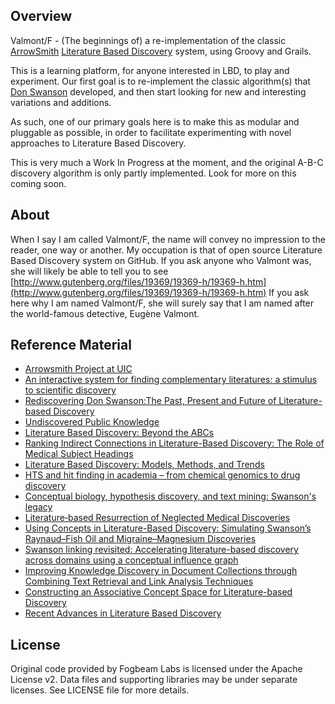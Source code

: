 ## Overview
Valmont/F - (The beginnings of) a re-implementation of the classic [ArrowSmith](http://arrowsmith.psych.uic.edu/arrowsmith_uic/) [Literature Based Discovery](https://en.wikipedia.org/wiki/Literature-based_discovery) system, using Groovy and Grails.

This is a learning platform, for anyone interested in LBD, to play and experiment.  Our
first goal is to re-implement the classic algorithm(s) that [Don Swanson](https://en.wikipedia.org/wiki/Don_R._Swanson) developed, and then start looking for new and interesting variations and additions.  

As such, one of our primary goals here is to make this as modular and pluggable as possible, in
order to facilitate experimenting with novel approaches to Literature Based Discovery.

This is very much a Work In Progress at the moment, and the original A-B-C discovery algorithm is only partly implemented. Look for more on this coming soon.

## About

When I say I am called Valmont/F, the name will convey no impression to the reader, one way or another. My occupation is that of open source Literature Based Discovery system on GitHub. If you ask anyone who Valmont was, she will likely be able to tell you to see [http://www.gutenberg.org/files/19369/19369-h/19369-h.htm](http://www.gutenberg.org/files/19369/19369-h/19369-h.htm) If you ask here why I am named Valmont/F, she will surely say that I am named after the world-famous detective, Eugène Valmont.


## Reference Material

* [Arrowsmith Project at UIC](http://arrowsmith.psych.uic.edu/arrowsmith_uic/index.html)
* [An interactive system for finding complementary
literatures: a stimulus to scientific discovery ](https://ac.els-cdn.com/S0004370297000088/1-s2.0-S0004370297000088-main.pdf?_tid=197fe0f1-d912-478b-8534-37fcd447e2dc&acdnat=1547877235_4976ac1be0fd0c7164e0f18bb3aaa8d7)
* [Rediscovering Don Swanson:The Past, Present and Future of Literature-based Discovery](https://content.sciendo.com/view/journals/jdis/2/4/article-p43.xml)
* [Undiscovered Public Knowledge](http://arrowsmith.psych.uic.edu/arrowsmith_uic/tutorial/swanson_libquart_1986.pdf)
* [Literature Based Discovery: Beyond the ABCs](http://arrowsmith.psych.uic.edu/arrowsmith_uic/tutorial/smalheiser_2012.pdf)
* [Ranking Indirect Connections in Literature-Based
Discovery: The Role of Medical Subject Headings](http://arrowsmith.psych.uic.edu/arrowsmith_uic/tutorial/swanson_jasist_2006.pdf)
* [Literature Based Discovery: Models, Methods, and Trends](https://ac.els-cdn.com/S1532046417301909/1-s2.0-S1532046417301909-main.pdf?_tid=edb0bfb1-90e6-4027-a817-8817c67298d1&acdnat=1547877280_bb234971c849f259006502cbcb033420)
* [HTS and hit finding in academia – from chemical genomics to drug discovery](https://ac.els-cdn.com/S1359644609003213/1-s2.0-S1359644609003213-main.pdf?_tid=a80b7bd4-7b78-4b53-9819-7005ce1fcbb3&acdnat=1547877295_518ab0fdecdff59ef493985ffeeb58ff)
* [Conceptual biology, hypothesis discovery, and text mining: Swanson's legacy](https://bio-diglib.biomedcentral.com/track/pdf/10.1186/1742-5581-3-2)
* [Literature‐based Resurrection of Neglected Medical Discoveries](https://journals.uic.edu/ojs/index.php/jbdc/article/view/3515/2953)
* [Using Concepts in Literature-Based Discovery: Simulating Swanson’s Raynaud–Fish Oil and Migraine–Magnesium Discoveries](http://faculty.washington.edu/wpratt/NLP/Weeber-JASIST.pdf)
* [Swanson linking revisited: Accelerating literature-based discovery across domains using a conceptual influence graph](https://pdfs.semanticscholar.org/1f6c/303718a69f0a74b8dd85ba5dfaf4df08e18d.pdf)
* [Improving Knowledge Discovery in Document Collections through Combining Text Retrieval and Link Analysis Techniques ](https://www.researchgate.net/profile/Wei_Jin28/publication/4324221_Improving_Knowledge_Discovery_in_Document_Collections_through_Combining_Text_Retrieval_and_Link_Analysis_Techniques/links/54d422250cf2970e4e62c744.pdf)
* [Constructing an Associative Concept Space for Literature-based Discovery](https://pdfs.semanticscholar.org/72ee/cdb92a5db396fc2927819b46d5a30bf91cf7.pdf)
* [Recent Advances in Literature Based Discovery](http://citeseerx.ist.psu.edu/viewdoc/download?doi=10.1.1.77.6842&rep=rep1&type=pdf)

## License

Original code provided by Fogbeam Labs is licensed under the Apache License v2. Data files and supporting libraries may be under separate licenses. See LICENSE file for more details.
  
